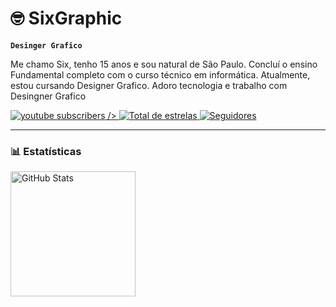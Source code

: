 # 🤓 SixGraphic

**`Desinger Grafico `**

Me chamo Six, tenho 15 anos e sou natural de São Paulo. Concluí o ensino Fundamental completo com o curso técnico em informática. Atualmente, estou cursando Designer Grafico. Adoro tecnologia e trabalho com Desingner Grafico

<p align="left">
    <a href="https://www.youtube.com/@larissakich?sub_confirmation=1">
        <img 
            alt="youtube subscribers" 
            title="Inscreva-se no meu canal" 
            src="https://custom-icon-badges.demolab.com/youtube/channel/subscribers/UCo-gJ8RnTn5akHqHvO55DVA?color=%23E05D44&label=Inscreva-se&logo=video&logoColor=white&style=for-the-badge&labelColor=CE4630"
    </a>
        />
    </a> 
    <a href="https://github.com/SixGraphic">
        <img 
            alt="Total de estrelas" 
            title="Total de estrelas GitHub" 
            src="https://custom-icon-badges.demolab.com/github/stars/Larissakich?color=55960c&style=for-the-badge&labelColor=488207&logo=star&label=estrelas"
        />
    </a>
    <a href="="https://github.com/SixGraphic">
        <img 
            alt="Seguidores" 
            title="Me siga no GitHub" 
            src="https://custom-icon-badges.demolab.com/github/followers/Larissakich?color=236ad3&labelColor=1155ba&style=for-the-badge&logo=github&label=Seguidores&logoColor=white"
        />
    </a>
</p>

---

### 📊 Estatísticas

<p>
  <img 
    align="left" 
    alt="GitHub Stats" 
    height="200" 
    style="padding-right: 10px;" 
    src="https://github-readme-stats.vercel.app/api?username=SixGraphic&show_icons=true&theme=tokyonight&include_all_commits=true&locale=pt-br" 
  />
</p>
